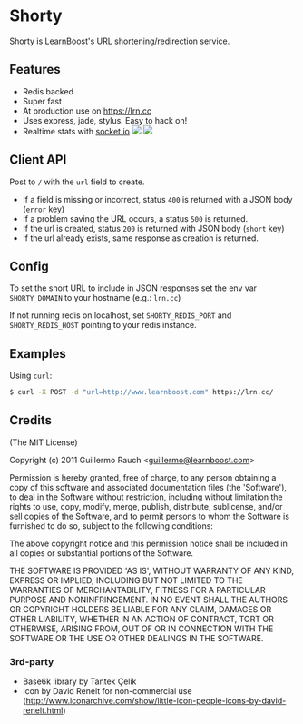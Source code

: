# Shorty

Shorty is LearnBoost's URL shortening/redirection service.

## Features

- Redis backed
- Super fast
- At production use on https://lrn.cc
- Uses express, jade, stylus. Easy to hack on!
- Realtime stats with [socket.io](http://socket.io)
    ![](http://f.cl.ly/items/2h2k1p1b2E1I2y0N0Y3u/Image%202011.09.21%208:49:42%20PM.png) 
    ![](http://f.cl.ly/items/072u3V453Q2X0p44180J/Image%202011.09.21%208:16:26%20PM.png)

## Client API

Post to `/` with the `url` field to create.

- If a field is missing or incorrect, status `400` is returned with a JSON
body (`error` key)
- If a problem saving the URL occurs, a status `500` is returned.
- If the url is created, status `200` is returned with JSON body (`short` key)
- If the url already exists, same response as creation is returned.

## Config

To set the short URL to include in JSON responses set the env var
`SHORTY_DOMAIN` to your hostname (e.g.: `lrn.cc`)

If not running redis on localhost, set `SHORTY_REDIS_PORT` and 
`SHORTY_REDIS_HOST` pointing to your redis instance.

## Examples

Using `curl`:

``` bash
$ curl -X POST -d "url=http://www.learnboost.com" https://lrn.cc/
```

## Credits

(The MIT License)

Copyright (c) 2011 Guillermo Rauch &lt;guillermo@learnboost.com&gt;

Permission is hereby granted, free of charge, to any person obtaining
a copy of this software and associated documentation files (the
'Software'), to deal in the Software without restriction, including
without limitation the rights to use, copy, modify, merge, publish,
distribute, sublicense, and/or sell copies of the Software, and to
permit persons to whom the Software is furnished to do so, subject to
the following conditions:

The above copyright notice and this permission notice shall be
included in all copies or substantial portions of the Software.

THE SOFTWARE IS PROVIDED 'AS IS', WITHOUT WARRANTY OF ANY KIND,
EXPRESS OR IMPLIED, INCLUDING BUT NOT LIMITED TO THE WARRANTIES OF
MERCHANTABILITY, FITNESS FOR A PARTICULAR PURPOSE AND NONINFRINGEMENT.
IN NO EVENT SHALL THE AUTHORS OR COPYRIGHT HOLDERS BE LIABLE FOR ANY
CLAIM, DAMAGES OR OTHER LIABILITY, WHETHER IN AN ACTION OF CONTRACT,
TORT OR OTHERWISE, ARISING FROM, OUT OF OR IN CONNECTION WITH THE
SOFTWARE OR THE USE OR OTHER DEALINGS IN THE SOFTWARE.

### 3rd-party

- Base6k library by Tantek Çelik
- Icon by David Renelt for non-commercial use
(http://www.iconarchive.com/show/little-icon-people-icons-by-david-renelt.html)
